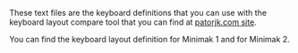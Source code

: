 These text files are the keyboard definitions that you
can use with the keyboard layout compare tool that you
can find at [patorjk.com site](http://patorjk.com/keyboard-layout-analyzer/).

You can find the keyboard layout definition for Minimak 1 and
for Minimak 2.
